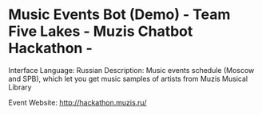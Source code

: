 # Music Events Bot (Demo) - Team Five Lakes - Muzis Chatbot Hackathon -

Interface Language: Russian
Description: Music events schedule (Moscow and SPB), which let you get music samples of artists from Muzis Musical Library

Event Website: http://hackathon.muzis.ru/
